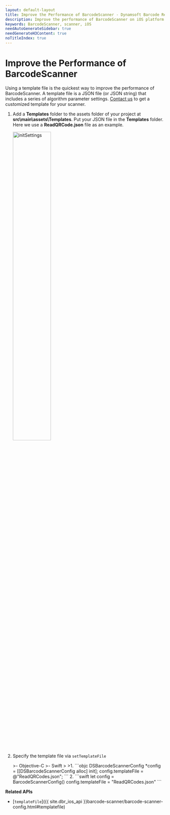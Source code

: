 ```yaml
---
layout: default-layout
title: Improve the Performance of BarcodeScanner - Dynamsoft Barcode Reader for iOS
description: Improve the performance of BarcodeScanner on iOS platform.
keywords: BarcodeScanner, scanner, iOS
needAutoGenerateSidebar: true
needGenerateH3Content: true
noTitleIndex: true
---
```


# Improve the Performance of BarcodeScanner

Using a template file is the quickest way to improve the performance of BarcodeScanner. A template file is a JSON file (or JSON string) that includes a series of algorithm parameter settings. [Contact us](https://www.dynamsoft.com/company/customer-service/#contact) to get a customized template for your scanner.

1. Add a **Templates** folder to the assets folder of your project at **src\main\assets\Templates**. Put your JSON file in the **Templates** folder. Here we use a **ReadQRCode.json** file as an example.

    <div align="left">
    <p><img src="../../assets/init-settings-from-file-android.png" alt="initSettings" width="50%" /></p>
    </div>

2. Specify the template file via `setTemplateFile`

   <div class="sample-code-prefix"></div>
   >- Objective-C
   >- Swift
   >
   >1. 
   ```objc
   DSBarcodeScannerConfig *config = [[DSBarcodeScannerConfig alloc] init];
   config.templateFile = @"ReadQRCodes.json";
   ```
   2. 
   ```swift
   let config = BarcodeScannerConfig()
   config.templateFile = "ReadQRCodes.json"
   ```

**Related APIs**

- [`templateFile`]({{ site.dbr_ios_api }}barcode-scanner/barcode-scanner-config.html#templatefile)
